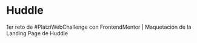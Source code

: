 # Huddle
1er reto de #PlatziWebChallenge con FrontendMentor | Maquetación de la Landing Page de Huddle
